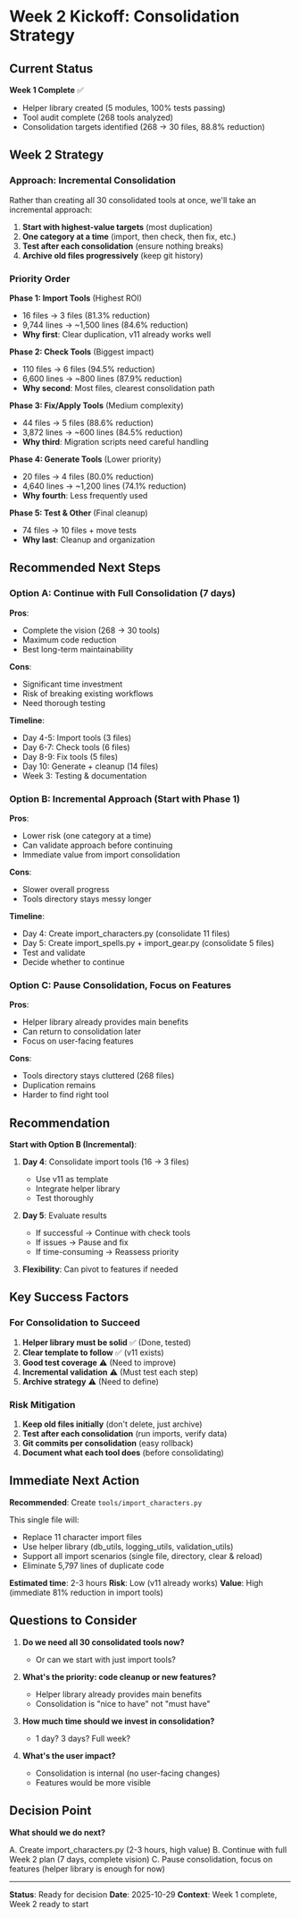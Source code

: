 # Week 2 Kickoff: Consolidation Strategy

## Current Status

**Week 1 Complete** ✅
- Helper library created (5 modules, 100% tests passing)
- Tool audit complete (268 tools analyzed)
- Consolidation targets identified (268 → 30 files, 88.8% reduction)

## Week 2 Strategy

### Approach: Incremental Consolidation

Rather than creating all 30 consolidated tools at once, we'll take an incremental approach:

1. **Start with highest-value targets** (most duplication)
2. **One category at a time** (import, then check, then fix, etc.)
3. **Test after each consolidation** (ensure nothing breaks)
4. **Archive old files progressively** (keep git history)

### Priority Order

**Phase 1: Import Tools** (Highest ROI)
- 16 files → 3 files (81.3% reduction)
- 9,744 lines → ~1,500 lines (84.6% reduction)
- **Why first**: Clear duplication, v11 already works well

**Phase 2: Check Tools** (Biggest impact)
- 110 files → 6 files (94.5% reduction)
- 6,600 lines → ~800 lines (87.9% reduction)
- **Why second**: Most files, clearest consolidation path

**Phase 3: Fix/Apply Tools** (Medium complexity)
- 44 files → 5 files (88.6% reduction)
- 3,872 lines → ~600 lines (84.5% reduction)
- **Why third**: Migration scripts need careful handling

**Phase 4: Generate Tools** (Lower priority)
- 20 files → 4 files (80.0% reduction)
- 4,640 lines → ~1,200 lines (74.1% reduction)
- **Why fourth**: Less frequently used

**Phase 5: Test & Other** (Final cleanup)
- 74 files → 10 files + move tests
- **Why last**: Cleanup and organization

## Recommended Next Steps

### Option A: Continue with Full Consolidation (7 days)

**Pros**:
- Complete the vision (268 → 30 tools)
- Maximum code reduction
- Best long-term maintainability

**Cons**:
- Significant time investment
- Risk of breaking existing workflows
- Need thorough testing

**Timeline**:
- Day 4-5: Import tools (3 files)
- Day 6-7: Check tools (6 files)
- Day 8-9: Fix tools (5 files)
- Day 10: Generate + cleanup (14 files)
- Week 3: Testing & documentation

### Option B: Incremental Approach (Start with Phase 1)

**Pros**:
- Lower risk (one category at a time)
- Can validate approach before continuing
- Immediate value from import consolidation

**Cons**:
- Slower overall progress
- Tools directory stays messy longer

**Timeline**:
- Day 4: Create import_characters.py (consolidate 11 files)
- Day 5: Create import_spells.py + import_gear.py (consolidate 5 files)
- Test and validate
- Decide whether to continue

### Option C: Pause Consolidation, Focus on Features

**Pros**:
- Helper library already provides main benefits
- Can return to consolidation later
- Focus on user-facing features

**Cons**:
- Tools directory stays cluttered (268 files)
- Duplication remains
- Harder to find right tool

## Recommendation

**Start with Option B (Incremental)**:

1. **Day 4**: Consolidate import tools (16 → 3 files)
   - Use v11 as template
   - Integrate helper library
   - Test thoroughly

2. **Day 5**: Evaluate results
   - If successful → Continue with check tools
   - If issues → Pause and fix
   - If time-consuming → Reassess priority

3. **Flexibility**: Can pivot to features if needed

## Key Success Factors

### For Consolidation to Succeed

1. **Helper library must be solid** ✅ (Done, tested)
2. **Clear template to follow** ✅ (v11 exists)
3. **Good test coverage** ⚠️ (Need to improve)
4. **Incremental validation** ⚠️ (Must test each step)
5. **Archive strategy** ⚠️ (Need to define)

### Risk Mitigation

1. **Keep old files initially** (don't delete, just archive)
2. **Test after each consolidation** (run imports, verify data)
3. **Git commits per consolidation** (easy rollback)
4. **Document what each tool does** (before consolidating)

## Immediate Next Action

**Recommended**: Create `tools/import_characters.py`

This single file will:
- Replace 11 character import files
- Use helper library (db_utils, logging_utils, validation_utils)
- Support all import scenarios (single file, directory, clear & reload)
- Eliminate 5,797 lines of duplicate code

**Estimated time**: 2-3 hours
**Risk**: Low (v11 already works)
**Value**: High (immediate 81% reduction in import tools)

## Questions to Consider

1. **Do we need all 30 consolidated tools now?**
   - Or can we start with just import tools?

2. **What's the priority: code cleanup or new features?**
   - Helper library already provides main benefits
   - Consolidation is "nice to have" not "must have"

3. **How much time should we invest in consolidation?**
   - 1 day? 3 days? Full week?

4. **What's the user impact?**
   - Consolidation is internal (no user-facing changes)
   - Features would be more visible

## Decision Point

**What should we do next?**

A. Create import_characters.py (2-3 hours, high value)
B. Continue with full Week 2 plan (7 days, complete vision)
C. Pause consolidation, focus on features (helper library is enough for now)

---

**Status**: Ready for decision
**Date**: 2025-10-29
**Context**: Week 1 complete, Week 2 ready to start
